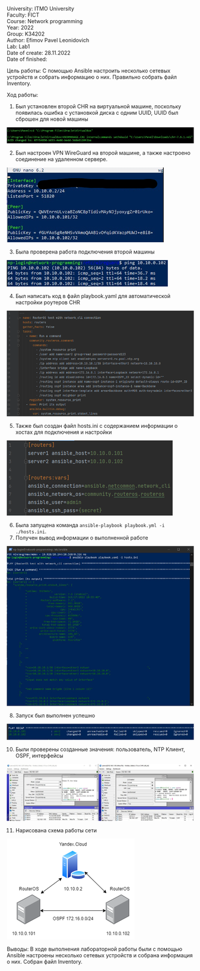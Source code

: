 University: ITMO University  
Faculty: FICT  
Course: Network programming  
Year: 2022  
Group: K34202  
Author: Efimov Pavel Leonidovich  
Lab: Lab1  
Date of create: 28.11.2022  
Date of finished:  

Цель работы: С помощью Ansible настроить несколько сетевых устройств и собрать информацию о них. Правильно собрать файл Inventory.

Ход работы:
1. Был установлен второй CHR на виртуальной машине, поскольку появилась ошибка с установкой диска с одним UUID, UUID был сброшен для новой машины 

![img.png](img.png)

2. Был настроен VPN WireGuard на второй машине, а также настроено соединение на удаленном сервере.

![img_1.png](img_1.png)

3. Была проверена работа подключения второй машины

![img_2.png](img_2.png)

4. Был написать код в файл playbook.yaml для автоматической настройки роутеров CHR

![img_3.png](img_3.png)

5. Также был создан файл hosts.ini с содержанием информации о хостах для подключения и настройки

![img_4.png](img_4.png)

6. Была запущена команда `ansible-playbook playbook.yml -i ./hosts.ini`.
7. Получен вывод информации о выполненной работе

![img_5.png](img_5.png)

8. Запуск был выполнен успешно

![img_6.png](img_6.png)

10. Были проверены созданные значения: пользователь, NTP Клиент, OSPF, интерфейсы

![img_7.png](img_7.png)

11. Нарисована схема работы сети

![drawio.png](drawio.png)

Выводы:
В ходе выполнения лабораторной работы были с помощью Ansible настроены несколько сетевых устройств и собрана информация о них. Собран файл Inventory.